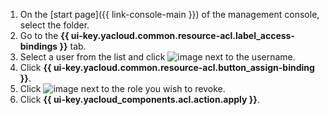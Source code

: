 1. On the [start page]({{ link-console-main }}) of the management console, select the folder.
1. Go to the **{{ ui-key.yacloud.common.resource-acl.label_access-bindings }}** tab.
1. Select a user from the list and click ![image](../../_assets/options.svg) next to the username.
1. Click **{{ ui-key.yacloud.common.resource-acl.button_assign-binding }}**.
1. Click ![image](../../_assets/cross.svg) next to the role you wish to revoke.
1. Click **{{ ui-key.yacloud_components.acl.action.apply }}**.